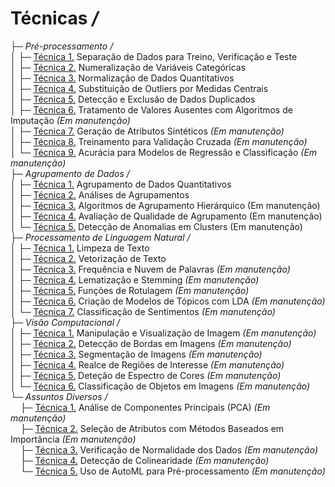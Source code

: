 # Técnicas */*  
├─ *Pré-processamento /*  
│&nbsp;├─ [Técnica 1.](https://github.com/alexandre11aa/notebooks/blob/main/techniques/preprocessing/separacao_de_dados_treinamento_validacao_teste.ipynb) Separação de Dados para Treino, Verificação e Teste  
│&nbsp;├─ [Técnica 2.](https://github.com/alexandre11aa/notebooks/blob/main/techniques/preprocessing/numeralizacao_de_variaveis_categoricas.ipynb) Numeralização de Variáveis Categóricas  
│&nbsp;├─ [Técnica 3.](https://github.com/alexandre11aa/notebooks/blob/main/techniques/preprocessing/normalizacao_de_dados.ipynb) Normalização de Dados Quantitativos  
│&nbsp;├─ [Técnica 4.](https://github.com/alexandre11aa/notebooks/blob/main/techniques/preprocessing/substituicao_por_medidas_centrais.ipynb) Substituição de Outliers por Medidas Centrais  
│&nbsp;├─ [Técnica 5.](https://github.com/alexandre11aa/notebooks/blob/main/techniques/preprocessing/deteccao_e_exclusao_de_dados_duplicados.ipynb) Detecção e Exclusão de Dados Duplicados   
│&nbsp;├─ [Técnica 6.]() Tratamento de Valores Ausentes com Algoritmos de Imputação *(Em manutenção)*  
│&nbsp;├─ [Técnica 7.]() Geração de Atributos Sintéticos *(Em manutenção)*  
│&nbsp;├─ [Técnica 8.]() Treinamento para Validação Cruzada *(Em manutenção)*  
│&nbsp;└─ [Técnica 9.]() Acurácia para Modelos de Regressão e Classificação *(Em manutenção)*  
├─ *Agrupamento de Dados /*  
│&nbsp;├─ [Técnica 1.](https://github.com/alexandre11aa/notebooks/blob/main/techniques/cluster/agrupamento_de_dados.ipynb) Agrupamento de Dados Quantitativos  
│&nbsp;├─ [Técnica 2.](https://github.com/alexandre11aa/notebooks/blob/main/techniques/cluster/analises_de_agrupamentos.ipynb) Análises de Agrupamentos  
│&nbsp;├─ [Técnica 3.]() Algoritmos de Agrupamento Hierárquico (Em manutenção)  
│&nbsp;├─ [Técnica 4.]() Avaliação de Qualidade de Agrupamento (Em manutenção)  
│&nbsp;└─ [Técnica 5.]() Detecção de Anomalias em Clusters (Em manutenção)  
├─ *Processamento de Linguagem Natural /*  
│&nbsp;├─ [Técnica 1.](https://github.com/alexandre11aa/notebooks/blob/main/techniques/nlp/limpeza_de_texto.ipynb) Limpeza de Texto  
│&nbsp;├─ [Técnica 2.](https://github.com/alexandre11aa/notebooks/blob/main/techniques/nlp/vetorizacao_de_texto.ipynb) Vetorização de Texto  
│&nbsp;├─ [Técnica 3.]() Frequência e Nuvem de Palavras *(Em manutenção)*  
│&nbsp;├─ [Técnica 4.]() Lematização e Stemming *(Em manutenção)*  
│&nbsp;├─ [Técnica 5.]() Funções de Rotulagem *(Em manutenção)*  
│&nbsp;├─ [Técnica 6.]() Criação de Modelos de Tópicos com LDA *(Em manutenção)*  
│&nbsp;└─ [Técnica 7.]() Classificação de Sentimentos *(Em manutenção)*  
├─ *Visão Computacional /*  
│&nbsp;├─ [Técnica 1.]() Manipulação e Visualização de Imagem *(Em manutenção)*  
│&nbsp;├─ [Técnica 2.]() Detecção de Bordas em Imagens *(Em manutenção)*  
│&nbsp;├─ [Técnica 3.]() Segmentação de Imagens *(Em manutenção)*  
│&nbsp;├─ [Técnica 4.]() Realce de Regiões de Interesse *(Em manutenção)*  
│&nbsp;├─ [Técnica 5.]() Deteção de Espectro de Cores *(Em manutenção)*  
│&nbsp;└─ [Técnica 6.]() Classificação de Objetos em Imagens *(Em manutenção)*  
└─ *Assuntos Diversos /*  
&nbsp;&nbsp;&nbsp; ├─ [Técnica 1.]() Análise de Componentes Principais (PCA) *(Em manutenção)*  
&nbsp;&nbsp;&nbsp; ├─ [Técnica 2.]() Seleção de Atributos com Métodos Baseados em Importância *(Em manutenção)*  
&nbsp;&nbsp;&nbsp; ├─ [Técnica 3.]() Verificação de Normalidade dos Dados *(Em manutenção)*  
&nbsp;&nbsp;&nbsp; ├─ [Técnica 4.]() Detecção de Colinearidade *(Em manutenção)*  
&nbsp;&nbsp;&nbsp; └─ [Técnica 5.]() Uso de AutoML para Pré-processamento *(Em manutenção)*
